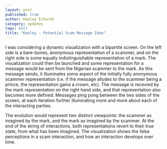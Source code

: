 ```yaml
---
layout: post
published: true
author: Keeley Erhardt
category: updates
tags: null
title: "Keeley - Potential Scam Message Idea"
---
```


I was considering a dynamic visualization with a bipartite screen. On the left side is a bare-bones, anonymous representation of a scammer, and on the right side is some equally indistinguishable representation of a mark. The visualization could then be launched and some representation for a message would be sent from the Nigerian scammer to the mark. As this message sends, it illuminates some aspect of the initially fully anonymous scammer representation (i.e. if the message alludes to the scammer being a prince, the representation gains a crown, etc). The message is recevied by the mark representation on the right hand side, and that representation also becomes more defined. Messages ping pong between the two sides of the screen, at each iteration further illuminating more and more about each of the interacting parties.

The evolution would represent two distinct viewpoints: the scammer as imagined by the mark, and the mark as imagined by the scammer. At the end of the string of interactions, both representations revert to their true state, from what has been imagined. The visualization shows the false perceptions in a scam interaction, and how an interaction develops over time.
